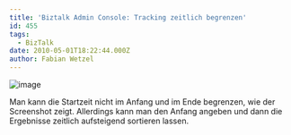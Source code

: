 ```yaml
---
title: 'Biztalk Admin Console: Tracking zeitlich begrenzen'
id: 455
tags:
  - BizTalk
date: 2010-05-01T18:22:44.000Z
author: Fabian Wetzel
---
```


![image](https://az275061.vo.msecnd.net/blogmedia/2010/05/image34.png "image") 

Man kann die Startzeit nicht im Anfang und im Ende begrenzen, wie der Screenshot zeigt. Allerdings kann man den Anfang angeben und dann die Ergebnisse zeitlich aufsteigend sortieren lassen.


